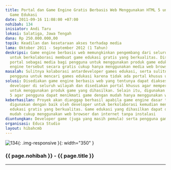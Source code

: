 ```yaml
---
title: Portal dan Game Engine Gratis Berbasis Web Menggunakan HTML 5 untuk Pembuatan
  Game Edukasi
date: 2011-09-16 11:08:00 +07:00
nohibah: 134
inisiator: Andi Taru
lokasi: Salatiga, Jawa Tengah
dana: Rp 250.000.000,00
topik: Keadilan dan kesetaraan akses terhadap media
lama: Oktober 2011 - September 2012 (1 Tahun)
deskripsi: Game engine berbasis web memungkinkan pengembang dari seluruh wilayah Indonesia
  untuk berkolaborasi membuat game edukasi gratis yang berkualitas. Disedikan juga
  portal sebagai media bagi pengguna untuk menggunakan produk game edukasi dari game
  engine tersebut secara gratis cukup hanya menggunakan media web browser
masalah: Sulitnya kolaborasi antardeveloper games edukasi, serta sulitnya bagi para
  pengguna untuk mencari games edukasi karena tidak ada portal khusus untuk hal tersebut
solusi: Disediakan game engine berbasis web yang tentunya dapat diakses oleh semua
  developer di seluruh wilayah dan disediakan portal khusus agar mempermudah pengguna
  untuk menggunakan produk game yang dihasilkan. Selain itu, digunakan teknologi HTML
  5 agar pengguna dapat menikmati game dengan mudah hanya menggunakan web browser.
keberhasilan: Proyek akan dianggap berhasil apabila game engine dasar telah dapat
  digunakan dengan baik oleh developer untuk berkolaborasi kemudian menghasilkan game
  edukasi gratis yang berkualitas. Game edukasi yang dihasilkan dapat diakses dengan
  mudah cukup menggunakan web browser dan internet tanpa instalasi
diuntungkan: Developer game (juga yang masih pemula) serta pengguna game edukasi tersebut
organisasi: Educa Studio
layout: hibahcmb
---
```


![134](/static/img/hibahcmb/134.png){: .img-responsive }{: width="350" }

### {{ page.nohibah }} - {{ page.title }}

---
